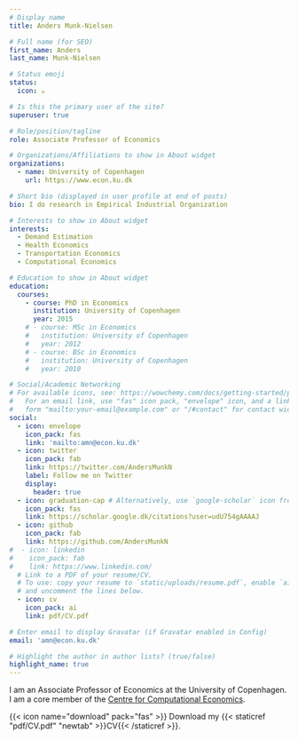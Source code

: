 ```yaml
---
# Display name
title: Anders Munk-Nielsen

# Full name (for SEO)
first_name: Anders
last_name: Munk-Nielsen

# Status emoji
status:
  icon: ☕️

# Is this the primary user of the site?
superuser: true

# Role/position/tagline
role: Associate Professor of Economics

# Organizations/Affiliations to show in About widget
organizations:
  - name: University of Copenhagen
    url: https://www.econ.ku.dk

# Short bio (displayed in user profile at end of posts)
bio: I do research in Empirical Industrial Organization

# Interests to show in About widget
interests:
  - Demand Estimation
  - Health Economics 
  - Transportation Economics
  - Computational Economics

# Education to show in About widget
education:
  courses:
    - course: PhD in Economics
      institution: University of Copenhagen
      year: 2015
    # - course: MSc in Economics
    #   institution: University of Copenhagen
    #   year: 2012
    # - course: BSc in Economics
    #   institution: University of Copenhagen
    #   year: 2010

# Social/Academic Networking
# For available icons, see: https://wowchemy.com/docs/getting-started/page-builder/#icons
#   For an email link, use "fas" icon pack, "envelope" icon, and a link in the
#   form "mailto:your-email@example.com" or "/#contact" for contact widget.
social:
  - icon: envelope
    icon_pack: fas
    link: 'mailto:amn@econ.ku.dk'
  - icon: twitter
    icon_pack: fab
    link: https://twitter.com/AndersMunkN
    label: Follow me on Twitter
    display:
      header: true
  - icon: graduation-cap # Alternatively, use `google-scholar` icon from `ai` icon pack
    icon_pack: fas
    link: https://scholar.google.dk/citations?user=udU754gAAAAJ
  - icon: github
    icon_pack: fab
    link: https://github.com/AndersMunkN
#  - icon: linkedin
#    icon_pack: fab
#    link: https://www.linkedin.com/
  # Link to a PDF of your resume/CV.
  # To use: copy your resume to `static/uploads/resume.pdf`, enable `ai` icons in `params.yaml`,
  # and uncomment the lines below.
  - icon: cv
    icon_pack: ai
    link: pdf/CV.pdf

# Enter email to display Gravatar (if Gravatar enabled in Config)
email: 'amn@econ.ku.dk'

# Highlight the author in author lists? (true/false)
highlight_name: true
---
```


I am an Associate Professor of Economics at the University of Copenhagen. I am a core member of the [Centre for Computational Economics](https://www.economics.ku.dk/research/ResearchCentres/cce/). 

{{< icon name="download" pack="fas" >}} Download my {{< staticref "pdf/CV.pdf" "newtab" >}}CV{{< /staticref >}}.

